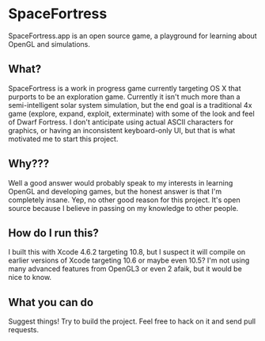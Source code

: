 SpaceFortress
=============

SpaceFortress.app is an open source game, a playground for learning about OpenGL and simulations.

What?
-----

SpaceFortress is a work in progress game currently targeting OS X that purports to be an exploration game. 
Currently it isn't much more than a semi-intelligent solar system simulation, but the end goal is a traditional
4x game (explore, expand, exploit, exterminate) with some of the look and feel of Dwarf Fortress. I don't anticipate
using actual ASCII characters for graphics, or having an inconsistent keyboard-only UI, but that is what
motivated me to start this project.

Why???
------

Well a good answer would probably speak to my interests in learning OpenGL and developing games, but the honest
answer is that I'm completely insane. Yep, no other good reason for this project. It's open source because I believe
in passing on my knowledge to other people. 

How do I run this?
------------------
I built this with Xcode 4.6.2 targeting 10.8, but I suspect it will compile on earlier versions of Xcode targeting 10.6 
or maybe even 10.5? I'm not using many advanced features from OpenGL3 or even 2 afaik, but it would be nice to know.

What you can do
---------------
Suggest things! Try to build the project. Feel free to hack on it and send pull requests.
